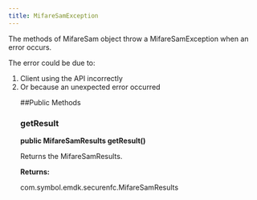 ```yaml
---
title: MifareSamException
---
```


The methods of MifareSam object throw a MifareSamException when an error
 occurs.

 The error could be due to:
 <ol>
 <li>Client using the API incorrectly
 <li>Or because an unexpected error occurred

##Public Methods

### getResult

**public MifareSamResults getResult()**

Returns the MifareSamResults.

**Returns:**

com.symbol.emdk.securenfc.MifareSamResults


